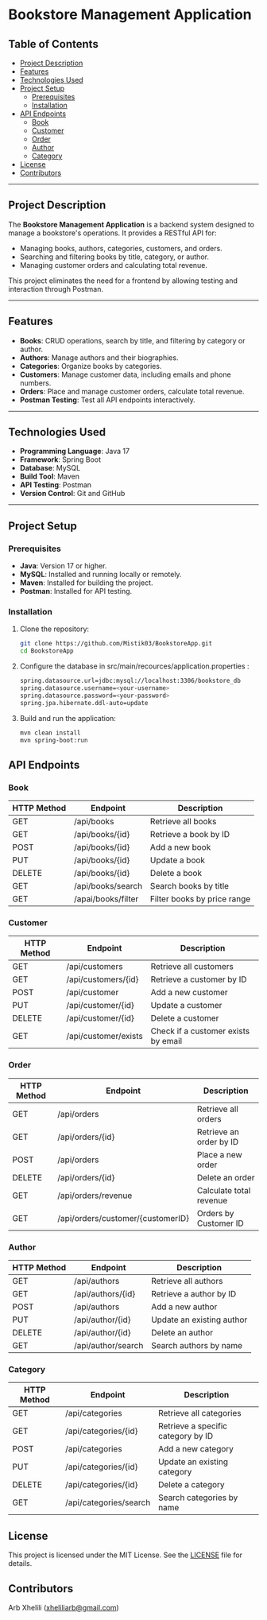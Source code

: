 # Bookstore Management Application

## Table of Contents
- [Project Description](#project-description)
- [Features](#features)
- [Technologies Used](#technologies-used)
- [Project Setup](#project-setup)
  - [Prerequisites](#prerequisites)
  - [Installation](#installation)
- [API Endpoints](#api-endpoints)
  - [Book](#book)
  - [Customer](#customer)
  - [Order](#order)
  - [Author](#author)
  - [Category](#category)
- [License](#license)
- [Contributors](#contributors)

---

## Project Description
The **Bookstore Management Application** is a backend system designed to manage a bookstore's operations. It provides a RESTful API for:
- Managing books, authors, categories, customers, and orders.
- Searching and filtering books by title, category, or author.
- Managing customer orders and calculating total revenue.

This project eliminates the need for a frontend by allowing testing and interaction through Postman.

---

## Features
- **Books**: CRUD operations, search by title, and filtering by category or author.
- **Authors**: Manage authors and their biographies.
- **Categories**: Organize books by categories.
- **Customers**: Manage customer data, including emails and phone numbers.
- **Orders**: Place and manage customer orders, calculate total revenue.
- **Postman Testing**: Test all API endpoints interactively.

---

## Technologies Used
- **Programming Language**: Java 17
- **Framework**: Spring Boot
- **Database**: MySQL
- **Build Tool**: Maven
- **API Testing**: Postman
- **Version Control**: Git and GitHub

---

## Project Setup

### Prerequisites
- **Java**: Version 17 or higher.
- **MySQL**: Installed and running locally or remotely.
- **Maven**: Installed for building the project.
- **Postman**: Installed for API testing.

### Installation
1. Clone the repository:
   ```bash
   git clone https://github.com/Mistik03/BookstoreApp.git
   cd BookstoreApp

2. Configure the database in src/main/recources/application.properties :
   ```bash
   spring.datasource.url=jdbc:mysql://localhost:3306/bookstore_db
   spring.datasource.username=<your-username>
   spring.datasource.password=<your-password>
   spring.jpa.hibernate.ddl-auto=update

3. Build and run the application:
   ```bash
   mvn clean install
   mvn spring-boot:run

## API Endpoints

   ### Book
   | HTTP Method | Endpoint | Description |
   | --- | --- | --- |
   | GET | /api/books | Retrieve all books |
   | GET | /api/books/{id} | Retrieve a book by ID |
   | POST | /api/books/{id} | Add a new book |
   | PUT | /api/books/{id} | Update a book |
   | DELETE | /api/books/{id} | Delete a book |
   | GET | /api/books/search | Search books by title |
   | GET | /apai/books/filter | Filter books by price range |

   ### Customer
   | HTTP Method | Endpoint | Description |
   | --- | --- | --- |
   | GET | /api/customers | Retrieve all customers |
   | GET | /api/customers/{id} | Retrieve a customer by ID |
   | POST | /api/customer | Add a new customer |
   | PUT | /api/customer/{id} | Update a customer |
   | DELETE | /api/customer/{id} | Delete a customer |
   | GET | /api/customer/exists | Check if a customer exists by email |

   ### Order
   | HTTP Method | Endpoint | Description |
   | --- | --- | --- |
   | GET | /api/orders | Retrieve all orders |
   | GET | /api/orders/{id} | Retrieve an order by ID |
   | POST | /api/orders | Place a new order |
   | DELETE | /api/orders/{id} | Delete an order |
   | GET | /api/orders/revenue | Calculate total revenue |
   | GET | /api/orders/customer/{customerID} | Orders by Customer ID |

   ### Author
   | HTTP Method | Endpoint | Description |
   | --- | --- | --- |
   | GET | /api/authors | Retrieve all authors |
   | GET | /api/authors/{id} | Retrieve a author by ID |
   | POST | /api/authors | Add a new author |
   | PUT | /api/author/{id} | Update an existing author |
   | DELETE | /api/author/{id} | Delete an author |
   | GET | /api/author/search | Search authors by name |

   ### Category
   | HTTP Method | Endpoint | Description |
   | --- | --- | --- |
   | GET | /api/categories | Retrieve all categories |
   | GET | /api/categories/{id} | Retrieve a specific category by ID |
   | POST | /api/categories | Add a new category |
   | PUT | /api/categories/{id} | Update an existing category |
   | DELETE | /api/categories/{id} | Delete a category |
   | GET | /api/categories/search | Search categories by name |

## License

   This project is licensed under the MIT License. See the [LICENSE](https://github.com/Mistik03/BookstoreApp/blob/main/LICENSE) file for details.

## Contributors

   Arb Xhelili (xheliliarb@gmail.com)
